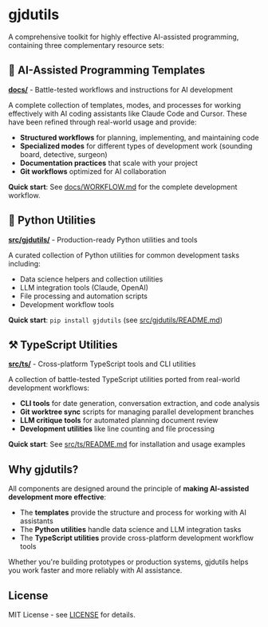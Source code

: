 # gjdutils

A comprehensive toolkit for highly effective AI-assisted programming, containing three complementary resource sets:

## 🤖 AI-Assisted Programming Templates

**[docs/](docs/)** - Battle-tested workflows and instructions for AI development

A complete collection of templates, modes, and processes for working effectively with AI coding assistants like Claude Code and Cursor. These have been refined through real-world usage and provide:

- **Structured workflows** for planning, implementing, and maintaining code
- **Specialized modes** for different types of development work (sounding board, detective, surgeon)
- **Documentation practices** that scale with your project
- **Git workflows** optimized for AI collaboration

**Quick start**: See [docs/WORKFLOW.md](docs/WORKFLOW.md) for the complete development workflow.

## 🐍 Python Utilities

**[src/gjdutils/](src/gjdutils/)** - Production-ready Python utilities and tools

A curated collection of Python utilities for common development tasks including:

- Data science helpers and collection utilities
- LLM integration tools (Claude, OpenAI)
- File processing and automation scripts
- Development workflow tools

**Quick start**: `pip install gjdutils` (see [src/gjdutils/README.md](src/gjdutils/README.md))

## ⚒️ TypeScript Utilities

**[src/ts/](src/ts/)** - Cross-platform TypeScript tools and CLI utilities

A collection of battle-tested TypeScript utilities ported from real-world development workflows:

- **CLI tools** for date generation, conversation extraction, and code analysis
- **Git worktree sync** scripts for managing parallel development branches
- **LLM critique tools** for automated planning document review
- **Development utilities** like line counting and file processing

**Quick start**: See [src/ts/README.md](src/ts/README.md) for installation and usage examples

## Why gjdutils?

All components are designed around the principle of **making AI-assisted development more effective**:

- The **templates** provide the structure and process for working with AI assistants
- The **Python utilities** handle data science and LLM integration tasks
- The **TypeScript utilities** provide cross-platform development workflow tools

Whether you're building prototypes or production systems, gjdutils helps you work faster and more reliably with AI assistance.

## License

MIT License - see [LICENSE](LICENSE) for details.